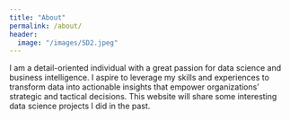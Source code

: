 ```yaml
---
title: "About"
permalink: /about/
header:
  image: "/images/SD2.jpeg"
---
```


I am a detail-oriented individual with a great passion for data science and business intelligence. I aspire to leverage my skills and experiences to transform data into actionable insights that empower organizations’ strategic and tactical decisions. This website will share some interesting data science projects I did in the past.
